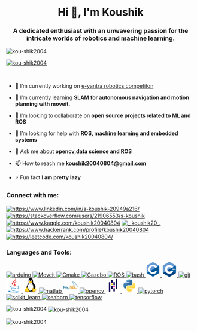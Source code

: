 <h1 align="center">Hi 👋, I'm Koushik</h1>
<h3 align="center">A dedicated enthusiast with an unwavering passion for the intricate worlds of robotics and machine learning.</h3>

<p align="left"> <img src="https://komarev.com/ghpvc/?username=kou-shik2004&label=Profile%20views&color=0e75b6&style=flat" alt="kou-shik2004" /> </p>

<p align="left"> <a href="https://github.com/ryo-ma/github-profile-trophy"><img src="https://github-profile-trophy.vercel.app/?username=kou-shik2004" alt="kou-shik2004" /></a> </p>

<p align="left"> <a href="https://twitter.com/" target="blank"><img src="https://img.shields.io/twitter/follow/?logo=twitter&style=for-the-badge" alt="" /></a> </p>

- 🔭 I’m currently working on [e-yantra robotics competiton](https://github.com/Kou-shik2004/eYRC-2023_Cosmo_Logistic)

- 🌱 I’m currently learning **SLAM for autonomous navigation and motion planning with moveit.**

- 👯 I’m looking to collaborate on **open source projects related to ML and ROS**

- 🤝 I’m looking for help with **ROS, machine learning and embedded systems**

- 💬 Ask me about **opencv,data science and ROS**

- 📫 How to reach me **koushik20040804@gmail.com**

- ⚡ Fun fact **I am pretty lazy**

<h3 align="left">Connect with me:</h3>
<p align="left">
<a href="https://linkedin.com/in/https://www.linkedin.com/in/s-koushik-20949a216/" target="blank"><img align="center" src="https://raw.githubusercontent.com/rahuldkjain/github-profile-readme-generator/master/src/images/icons/Social/linked-in-alt.svg" alt="https://www.linkedin.com/in/s-koushik-20949a216/" height="30" width="40" /></a>
<a href="https://stackoverflow.com/users/https://stackoverflow.com/users/21906553/s-koushik" target="blank"><img align="center" src="https://raw.githubusercontent.com/rahuldkjain/github-profile-readme-generator/master/src/images/icons/Social/stack-overflow.svg" alt="https://stackoverflow.com/users/21906553/s-koushik" height="30" width="40" /></a>
<a href="https://kaggle.com/https://www.kaggle.com/koushik20040804" target="blank"><img align="center" src="https://raw.githubusercontent.com/rahuldkjain/github-profile-readme-generator/master/src/images/icons/Social/kaggle.svg" alt="https://www.kaggle.com/koushik20040804" height="30" width="40" /></a>
<a href="https://instagram.com/_.koushik20_." target="blank"><img align="center" src="https://raw.githubusercontent.com/rahuldkjain/github-profile-readme-generator/master/src/images/icons/Social/instagram.svg" alt="_.koushik20_." height="30" width="40" /></a>
<a href="https://www.hackerrank.com/https://www.hackerrank.com/profile/koushik20040804" target="blank"><img align="center" src="https://raw.githubusercontent.com/rahuldkjain/github-profile-readme-generator/master/src/images/icons/Social/hackerrank.svg" alt="https://www.hackerrank.com/profile/koushik20040804" height="30" width="40" /></a>
<a href="https://www.leetcode.com/https://leetcode.com/koushik20040804/" target="blank"><img align="center" src="https://raw.githubusercontent.com/rahuldkjain/github-profile-readme-generator/master/src/images/icons/Social/leet-code.svg" alt="https://leetcode.com/koushik20040804/" height="30" width="40" /></a>
</p>

<h3 align="left">Languages and Tools:</h3>
<p align="left"> <a href="https://www.arduino.cc/" target="_blank" rel="noreferrer"> <img src="https://cdn.worldvectorlogo.com/logos/arduino-1.svg" alt="arduino" width="40" height="40"/>  
  </a> <a href="https://moveit.ros.org/" target="_blank" rel="noreferrer"> <img src="https://imgs.search.brave.com/cf2U_X8wIDXxefZZ1xmhaa8NqFLKqFwsDBC29jib5p4/rs:fit:860:0:0/g:ce/aHR0cHM6Ly9jYW1v/LmdpdGh1YnVzZXJj/b250ZW50LmNvbS84/ZGM5NmZkMWMwNTQ3/ZGNmNzdlZmUxYjRm/YTU3OWRkNjI4YmM0/MDY5YjkxY2RiNDAx/YjU2ZGE1NzAwNjRi/MTE1LzY4NzQ3NDcw/NzMzYTJmMmY2ZDZm/NzY2NTY5NzQyZTcy/NmY3MzJlNmY3MjY3/MmY2MTczNzM2NTc0/NzMyZjZjNmY2NzZm/MmY2ZDZmNzY2NTY5/NzQ1ZjZjNmY2NzZm/MmQ2MjZjNjE2MzZi/MmU3MDZlNjc" alt="Moveit" width="60" height="60"/> <a href="https://cmake.org/" target="_blank" rel="noreferrer"> <img src="https://imgs.search.brave.com/WjUrt6PbUPQJ6wecdJupbQESWgIkLu04fshZcWFiO_I/rs:fit:500:0:0/g:ce/aHR0cHM6Ly9zdHls/ZXMucmVkZGl0bWVk/aWEuY29tL3Q1XzMw/dXEzL3N0eWxlcy9j/b21tdW5pdHlJY29u/X2ZiaXh1b2prMTdz/OTEucG5n" alt="Cmake" width="40" height="40"/> <a href="https://gazebosim.org/home" target="_blank" rel="noreferrer"> <img src="https://imgs.search.brave.com/1yswOXlY2BlcxxqhNWX_FwB-DAh-1ZER-9e0aYQf10k/rs:fit:500:0:0/g:ce/aHR0cHM6Ly9zZWVr/bG9nby5jb20vaW1h/Z2VzL0cvZ2F6ZWJv/LWxvZ28tNTFDNDY0/NzFDQS1zZWVrbG9n/by5jb20ucG5n" alt="Gazebo" width="40" height="40"/> <a href="https://ros.org/" target="_blank" rel="noreferrer"> <img src="https://imgs.search.brave.com/XrmRdh-r9LMGrj1dydP_P3ZJPlPy4X5mDi36Ilt-tX8/rs:fit:860:0:0/g:ce/aHR0cHM6Ly91cGxv/YWQud2lraW1lZGlh/Lm9yZy93aWtpcGVk/aWEvY29tbW9ucy9i/L2JiL1Jvc19sb2dv/LnN2Zw.svg" alt="ROS" width="40" height="40"/> </a> <a href="https://www.gnu.org/software/bash/" target="_blank" rel="noreferrer"> <img src="https://www.vectorlogo.zone/logos/gnu_bash/gnu_bash-icon.svg" alt="bash" width="40" height="40"/> </a> <a href="https://www.cprogramming.com/" target="_blank" rel="noreferrer"> <img src="https://raw.githubusercontent.com/devicons/devicon/master/icons/c/c-original.svg" alt="c" width="40" height="40"/> </a> <a href="https://www.w3schools.com/cpp/" target="_blank" rel="noreferrer"> <img src="https://raw.githubusercontent.com/devicons/devicon/master/icons/cplusplus/cplusplus-original.svg" alt="cplusplus" width="40" height="40"/> </a> <a href="https://git-scm.com/" target="_blank" rel="noreferrer"> <img src="https://www.vectorlogo.zone/logos/git-scm/git-scm-icon.svg" alt="git" width="40" height="40"/> </a> <a href="https://www.java.com" target="_blank" rel="noreferrer"> <img src="https://raw.githubusercontent.com/devicons/devicon/master/icons/java/java-original.svg" alt="java" width="40" height="40"/> </a> <a href="https://www.linux.org/" target="_blank" rel="noreferrer"> <img src="https://raw.githubusercontent.com/devicons/devicon/master/icons/linux/linux-original.svg" alt="linux" width="40" height="40"/> </a> <a href="https://www.mathworks.com/" target="_blank" rel="noreferrer"> <img src="https://upload.wikimedia.org/wikipedia/commons/2/21/Matlab_Logo.png" alt="matlab" width="40" height="40"/> </a> <a href="https://www.mysql.com/" target="_blank" rel="noreferrer"> <img src="https://raw.githubusercontent.com/devicons/devicon/master/icons/mysql/mysql-original-wordmark.svg" alt="mysql" width="40" height="40"/> </a> <a href="https://opencv.org/" target="_blank" rel="noreferrer"> <img src="https://www.vectorlogo.zone/logos/opencv/opencv-icon.svg" alt="opencv" width="40" height="40"/> </a> <a href="https://pandas.pydata.org/" target="_blank" rel="noreferrer"> <img src="https://raw.githubusercontent.com/devicons/devicon/2ae2a900d2f041da66e950e4d48052658d850630/icons/pandas/pandas-original.svg" alt="pandas" width="40" height="40"/> </a> <a href="https://www.python.org" target="_blank" rel="noreferrer"> <img src="https://raw.githubusercontent.com/devicons/devicon/master/icons/python/python-original.svg" alt="python" width="40" height="40"/> </a> <a href="https://pytorch.org/" target="_blank" rel="noreferrer"> <img src="https://www.vectorlogo.zone/logos/pytorch/pytorch-icon.svg" alt="pytorch" width="40" height="40"/> </a> <a href="https://scikit-learn.org/" target="_blank" rel="noreferrer"> <img src="https://upload.wikimedia.org/wikipedia/commons/0/05/Scikit_learn_logo_small.svg" alt="scikit_learn" width="40" height="40"/> </a> <a href="https://seaborn.pydata.org/" target="_blank" rel="noreferrer"> <img src="https://seaborn.pydata.org/_images/logo-mark-lightbg.svg" alt="seaborn" width="40" height="40"/> </a> <a href="https://www.tensorflow.org" target="_blank" rel="noreferrer"> <img src="https://www.vectorlogo.zone/logos/tensorflow/tensorflow-icon.svg" alt="tensorflow" width="40" height="40"/> </a> </p>

<p><img align="left" src="https://github-readme-stats.vercel.app/api/top-langs?username=kou-shik2004&show_icons=true&locale=en&layout=compact" alt="kou-shik2004" /></p>

<p>&nbsp;<img align="center" src="https://github-readme-stats.vercel.app/api?username=kou-shik2004&show_icons=true&locale=en" alt="kou-shik2004" /></p>

<p><img align="center" src="https://github-readme-streak-stats.herokuapp.com/?user=kou-shik2004&" alt="kou-shik2004" /></p>

